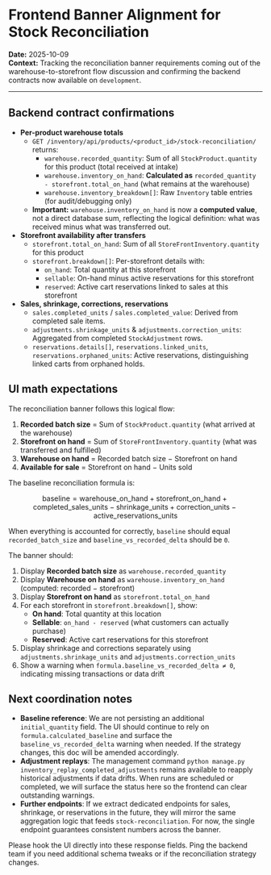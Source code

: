 # Frontend Banner Alignment for Stock Reconciliation

**Date:** 2025-10-09  
**Context:** Tracking the reconciliation banner requirements coming out of the warehouse-to-storefront flow discussion and confirming the backend contracts now available on `development`.

---

## Backend contract confirmations

- **Per-product warehouse totals**
  - `GET /inventory/api/products/<product_id>/stock-reconciliation/` returns:
    - `warehouse.recorded_quantity`: Sum of all `StockProduct.quantity` for this product (total received at intake)
    - `warehouse.inventory_on_hand`: **Calculated as** `recorded_quantity - storefront.total_on_hand` (what remains at the warehouse)
    - `warehouse.inventory_breakdown[]`: Raw `Inventory` table entries (for audit/debugging only)
  - **Important:** `warehouse.inventory_on_hand` is now a **computed value**, not a direct database sum, reflecting the logical definition: what was received minus what was transferred out.
- **Storefront availability after transfers**
  - `storefront.total_on_hand`: Sum of all `StoreFrontInventory.quantity` for this product
  - `storefront.breakdown[]`: Per-storefront details with:
    - `on_hand`: Total quantity at this storefront
    - `sellable`: On-hand minus active reservations for this storefront
    - `reserved`: Active cart reservations linked to sales at this storefront
- **Sales, shrinkage, corrections, reservations**
  - `sales.completed_units` / `sales.completed_value`: Derived from completed sale items.
  - `adjustments.shrinkage_units` & `adjustments.correction_units`: Aggregated from completed `StockAdjustment` rows.
  - `reservations.details[]`, `reservations.linked_units`, `reservations.orphaned_units`: Active reservations, distinguishing linked carts from orphaned holds.

## UI math expectations

The reconciliation banner follows this logical flow:

1. **Recorded batch size** = Sum of `StockProduct.quantity` (what arrived at the warehouse)
2. **Storefront on hand** = Sum of `StoreFrontInventory.quantity` (what was transferred and fulfilled)
3. **Warehouse on hand** = Recorded batch size − Storefront on hand
4. **Available for sale** = Storefront on hand − Units sold

The baseline reconciliation formula is:

$$\text{baseline} = \text{warehouse\_on\_hand} + \text{storefront\_on\_hand} + \text{completed\_sales\_units} - \text{shrinkage\_units} + \text{correction\_units} - \text{active\_reservations\_units}$$

When everything is accounted for correctly, `baseline` should equal `recorded_batch_size` and `baseline_vs_recorded_delta` should be `0`.

The banner should:

1. Display **Recorded batch size** as `warehouse.recorded_quantity`
2. Display **Warehouse on hand** as `warehouse.inventory_on_hand` (computed: recorded − storefront)
3. Display **Storefront on hand** as `storefront.total_on_hand`
4. For each storefront in `storefront.breakdown[]`, show:
   - **On hand**: Total quantity at this location
   - **Sellable**: `on_hand - reserved` (what customers can actually purchase)
   - **Reserved**: Active cart reservations for this storefront
5. Display shrinkage and corrections separately using `adjustments.shrinkage_units` and `adjustments.correction_units`
6. Show a warning when `formula.baseline_vs_recorded_delta ≠ 0`, indicating missing transactions or data drift

## Next coordination notes

- **Baseline reference**: We are not persisting an additional `initial_quantity` field. The UI should continue to rely on `formula.calculated_baseline` and surface the `baseline_vs_recorded_delta` warning when needed. If the strategy changes, this doc will be amended accordingly.
- **Adjustment replays**: The management command `python manage.py inventory_replay_completed_adjustments` remains available to reapply historical adjustments if data drifts. When runs are scheduled or completed, we will surface the status here so the frontend can clear outstanding warnings.
- **Further endpoints**: If we extract dedicated endpoints for sales, shrinkage, or reservations in the future, they will mirror the same aggregation logic that feeds `stock-reconciliation`. For now, the single endpoint guarantees consistent numbers across the banner.

Please hook the UI directly into these response fields. Ping the backend team if you need additional schema tweaks or if the reconciliation strategy changes.
